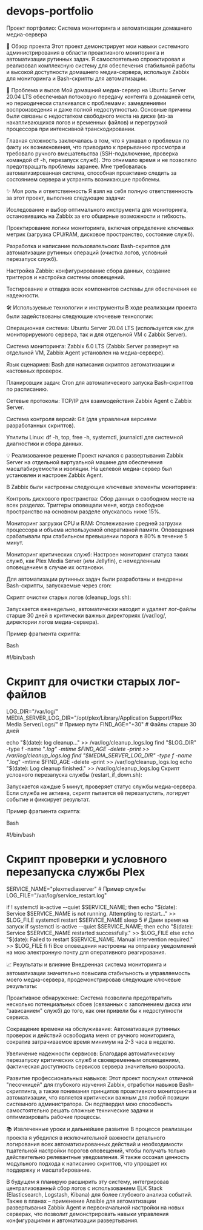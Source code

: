 # devops-portfolio
Проект портфолио: Система мониторинга и автоматизации домашнего медиа-сервера

🚀 Обзор проекта
Этот проект демонстрирует мои навыки системного администрирования в области проактивного мониторинга и автоматизации рутинных задач. Я самостоятельно спроектировал и реализовал комплексную систему для обеспечения стабильной работы и высокой доступности домашнего медиа-сервера, используя Zabbix для мониторинга и Bash-скрипты для автоматизации.

🎯 Проблема и вызов
Мой домашний медиа-сервер на Ubuntu Server 20.04 LTS обеспечивал потоковую передачу контента в домашней сети, но периодически сталкивался с проблемами: замедлениями воспроизведения и даже полной недоступностью. Основные причины были связаны с недостатком свободного места на диске (из-за накапливающихся логов и временных файлов) и перегрузкой процессора при интенсивной транскодировании.

Главная сложность заключалась в том, что я узнавал о проблемах по факту их возникновения, что приводило к прерыванию просмотра и требовало ручного вмешательства (SSH-подключение, проверка командой df -h, перезапуск служб). Это отнимало время и не позволяло предотвращать проблемы заранее. Мне требовалась автоматизированная система, способная проактивно следить за состоянием сервера и устранять возникающие проблемы.

✨ Моя роль и ответственность
Я взял на себя полную ответственность за этот проект, выполнив следующие задачи:

Исследование и выбор оптимального инструмента для мониторинга, остановившись на Zabbix за его обширные возможности и гибкость.

Проектирование логики мониторинга, включая определение ключевых метрик (загрузка CPU/RAM, дисковое пространство, состояние служб).

Разработка и написание пользовательских Bash-скриптов для автоматизации рутинных операций (очистка логов, условный перезапуск служб).

Настройка Zabbix: конфигурирование сбора данных, создание триггеров и настройка системы оповещений.

Тестирование и отладка всех компонентов системы для обеспечения ее надежности.

🛠️ Используемые технологии и инструменты
В ходе реализации проекта были задействованы следующие ключевые технологии:

Операционная система: Ubuntu Server 20.04 LTS (используется как для мониторируемого сервера, так и для отдельной VM с Zabbix Server).

Система мониторинга: Zabbix 6.0 LTS (Zabbix Server развернут на отдельной VM, Zabbix Agent установлен на медиа-сервере).

Язык сценариев: Bash для написания скриптов автоматизации и кастомных проверок.

Планировщик задач: Cron для автоматического запуска Bash-скриптов по расписанию.

Сетевые протоколы: TCP/IP для взаимодействия Zabbix Agent с Zabbix Server.

Система контроля версий: Git (для управления версиями разработанных скриптов).

Утилиты Linux: df -h, top, free -h, systemctl, journalctl для системной диагностики и сбора данных.

💡 Реализованное решение
Проект начался с развертывания Zabbix Server на отдельной виртуальной машине для обеспечения масштабируемости и изоляции. На целевой медиа-сервер был установлен и настроен Zabbix Agent.

В Zabbix были настроены следующие ключевые элементы мониторинга:

Контроль дискового пространства: Сбор данных о свободном месте на всех разделах. Триггеры оповещали меня, когда свободное пространство на основном разделе опускалось ниже 15%.

Мониторинг загрузки CPU и RAM: Отслеживание средней загрузки процессора и объема используемой оперативной памяти. Оповещения срабатывали при стабильном превышении порога в 80% в течение 5 минут.

Мониторинг критических служб: Настроен мониторинг статуса таких служб, как Plex Media Server (или Jellyfin), с немедленным оповещением в случае их остановки.

Для автоматизации рутинных задач были разработаны и внедрены Bash-скрипты, запускаемые через cron:

Скрипт очистки старых логов (cleanup_logs.sh):

Запускается еженедельно, автоматически находит и удаляет лог-файлы старше 30 дней в критически важных директориях (/var/log/, директории логов медиа-сервера).

Пример фрагмента скрипта:

Bash

#!/bin/bash
# Скрипт для очистки старых лог-файлов
LOG_DIR="/var/log/"
MEDIA_SERVER_LOG_DIR="/opt/plex/Library/Application Support/Plex Media Server/Logs/" # Пример пути
FIND_AGE="+30" # Файлы старше 30 дней

echo "$(date): log cleanup..." >> /var/log/cleanup_logs.log
find "$LOG_DIR" -type f -name "*.log" -mtime $FIND_AGE -delete -print >> /var/log/cleanup_logs.log
find "$MEDIA_SERVER_LOG_DIR" -type f -name "*.log" -mtime $FIND_AGE -delete -print >> /var/log/cleanup_logs.log
echo "$(date): Log cleanup finished." >> /var/log/cleanup_logs.log
Скрипт условного перезапуска службы (restart_if_down.sh):

Запускается каждые 5 минут, проверяет статус службы медиа-сервера. Если служба не активна, скрипт пытается её перезапустить, логирует событие и фиксирует результат.

Пример фрагмента скрипта:

Bash

#!/bin/bash
# Скрипт проверки и условного перезапуска службы Plex
SERVICE_NAME="plexmediaserver" # Пример службы
LOG_FILE="/var/log/service_restart.log"

if ! systemctl is-active --quiet $SERVICE_NAME; then
    echo "$(date): Service $SERVICE_NAME is not running. Attempting to restart..." >> $LOG_FILE
    systemctl restart $SERVICE_NAME
    sleep 5 # Даем время на запуск
    if systemctl is-active --quiet $SERVICE_NAME; then
        echo "$(date): Service $SERVICE_NAME restarted successfully." >> $LOG_FILE
    else
        echo "$(date): Failed to restart $SERVICE_NAME. Manual intervention required." >> $LOG_FILE
    fi
fi
Все оповещения настроены на отправку уведомлений на мою электронную почту для оперативного реагирования.

📈 Результаты и влияние
Внедренная система мониторинга и автоматизации значительно повысила стабильность и управляемость моего медиа-сервера, продемонстрировав следующие ключевые результаты:

Проактивное обнаружение: Система позволила предотвратить несколько потенциальных сбоев (связанных с заполнением диска или "зависанием" служб) до того, как они привели бы к недоступности сервиса.

Сокращение времени на обслуживание: Автоматизация рутинных проверок и действий освободила меня от ручного мониторинга, сократив затрачиваемое время минимум на 2-3 часа в неделю.

Увеличение надежности сервисов: Благодаря автоматическому перезапуску критических служб и своевременным оповещениям, фактическая доступность сервисов сервера значительно возросла.

Развитие профессиональных навыков: Этот проект послужил отличной "песочницей" для глубокого изучения Zabbix, отработки навыков Bash-скриптинга, а также понимания принципов проактивного мониторинга и автоматизации, что является критически важным для любой позиции системного администратора. Он подтвердил мою способность самостоятельно решать сложные технические задачи и оптимизировать рабочие процессы.

📚 Извлеченные уроки и дальнейшее развитие
В процессе реализации проекта я убедился в исключительной важности детального логирования всех автоматизированных действий и необходимости тщательной настройки порогов оповещений, чтобы получать только действительно релевантные уведомления. Я также осознал ценность модульного подхода к написанию скриптов, что упрощает их поддержку и масштабирование.

В будущем я планирую расширить эту систему, интегрировав централизованный сбор логов с использованием ELK Stack (Elasticsearch, Logstash, Kibana) для более глубокого анализа событий. Также в планах – применение Ansible для автоматизации развертывания Zabbix Agent и первоначальной настройки на новых серверах, что позволит демонстрировать навыки управления конфигурациями и автоматизации развертывания.
